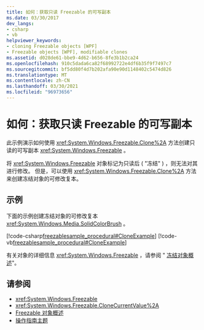 ```yaml
---
title: 如何：获取只读 Freezable 的可写副本
ms.date: 03/30/2017
dev_langs:
- csharp
- vb
helpviewer_keywords:
- cloning Freezable objects [WPF]
- Freezable objects [WPF], modifiable clones
ms.assetid: d028de61-bbe9-4d62-b656-8fe3b1b2ca24
ms.openlocfilehash: 910c5dada6ca82f68992722e4df6b35f9f7497c7
ms.sourcegitcommit: bf5dd80f4d7b202afa90e90d1148402c5474d826
ms.translationtype: MT
ms.contentlocale: zh-CN
ms.lasthandoff: 03/30/2021
ms.locfileid: "96973656"
---
```

# <a name="how-to-obtain-a-writable-copy-of-a-read-only-freezable"></a>如何：获取只读 Freezable 的可写副本
此示例演示如何使用 <xref:System.Windows.Freezable.Clone%2A> 方法创建只读的可写副本 <xref:System.Windows.Freezable> 。  
  
 将 <xref:System.Windows.Freezable> 对象标记为只读后 ( "冻结" ) ，则无法对其进行修改。 但是，可以使用 <xref:System.Windows.Freezable.Clone%2A> 方法来创建冻结对象的可修改复本。  
  
## <a name="example"></a>示例  
 下面的示例创建冻结对象的可修改复本 <xref:System.Windows.Media.SolidColorBrush> 。  
  
 [!code-csharp[freezablesample_procedural#CloneExample](~/samples/snippets/csharp/VS_Snippets_Wpf/freezablesample_procedural/CSharp/freezablesample.cs#cloneexample)]
 [!code-vb[freezablesample_procedural#CloneExample](~/samples/snippets/visualbasic/VS_Snippets_Wpf/freezablesample_procedural/visualbasic/freezablesample.vb#cloneexample)]  
  
 有关对象的详细信息 <xref:System.Windows.Freezable> ，请参阅 " [冻结对象概述](freezable-objects-overview.md)"。  
  
## <a name="see-also"></a>请参阅

- <xref:System.Windows.Freezable>
- <xref:System.Windows.Freezable.CloneCurrentValue%2A>
- [Freezable 对象概述](freezable-objects-overview.md)
- [操作指南主题](base-elements-how-to-topics.md)

